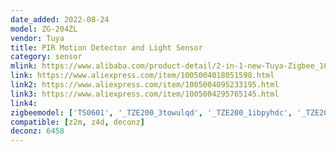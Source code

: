 ```yaml
---
date_added: 2022-08-24
model: ZG-204ZL
vendor: Tuya
title: PIR Motion Detector and Light Sensor
category: sensor
mlink: https://www.alibaba.com/product-detail/2-in-1-new-Tuya-Zigbee_1600549013461.html
link: https://www.aliexpress.com/item/1005004018051598.html
link2: https://www.aliexpress.com/item/1005004095233195.html
link3: https://www.aliexpress.com/item/1005004295765145.html
link4: 
zigbeemodel: ['TS0601', '_TZE200_3towulqd', '_TZE200_1ibpyhdc', '_TZE200_bh3n6gk8']
compatible: [z2m, z4d, deconz]
deconz: 6458
---
```

